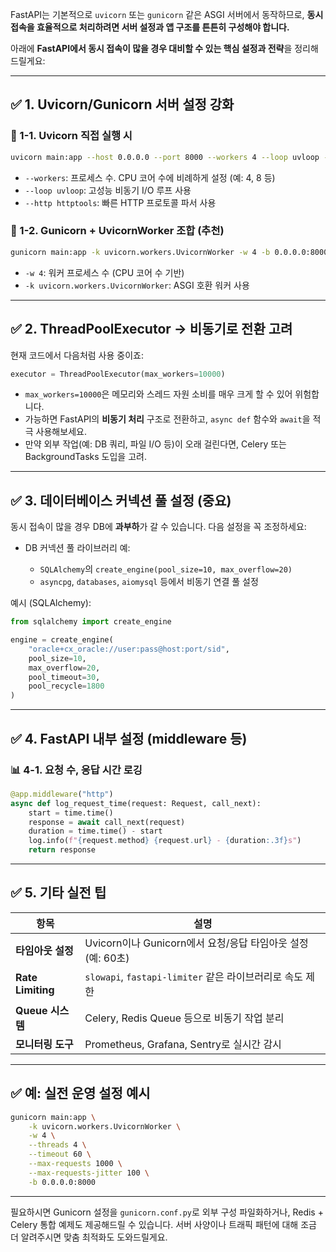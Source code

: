 FastAPI는 기본적으로 `uvicorn` 또는 `gunicorn` 같은 ASGI 서버에서 동작하므로, **동시 접속을 효율적으로 처리하려면 서버 설정과 앱 구조를 튼튼히 구성해야 합니다.**

아래에 **FastAPI에서 동시 접속이 많을 경우 대비할 수 있는 핵심 설정과 전략**을 정리해 드릴게요:

---

## ✅ 1. Uvicorn/Gunicorn 서버 설정 강화

### 🚀 1-1. Uvicorn 직접 실행 시

```bash
uvicorn main:app --host 0.0.0.0 --port 8000 --workers 4 --loop uvloop --http httptools
```

* `--workers`: 프로세스 수. CPU 코어 수에 비례하게 설정 (예: 4, 8 등)
* `--loop uvloop`: 고성능 비동기 I/O 루프 사용
* `--http httptools`: 빠른 HTTP 프로토콜 파서 사용

### 🦄 1-2. Gunicorn + UvicornWorker 조합 (추천)

```bash
gunicorn main:app -k uvicorn.workers.UvicornWorker -w 4 -b 0.0.0.0:8000
```

* `-w 4`: 워커 프로세스 수 (CPU 코어 수 기반)
* `-k uvicorn.workers.UvicornWorker`: ASGI 호환 워커 사용

---

## ✅ 2. ThreadPoolExecutor → 비동기로 전환 고려

현재 코드에서 다음처럼 사용 중이죠:

```python
executor = ThreadPoolExecutor(max_workers=10000)
```

* `max_workers=10000`은 메모리와 스레드 자원 소비를 매우 크게 할 수 있어 위험합니다.
* 가능하면 FastAPI의 **비동기 처리** 구조로 전환하고, `async def` 함수와 `await`을 적극 사용해보세요.
* 만약 외부 작업(예: DB 쿼리, 파일 I/O 등)이 오래 걸린다면, Celery 또는 BackgroundTasks 도입을 고려.

---

## ✅ 3. 데이터베이스 커넥션 풀 설정 (중요)

동시 접속이 많을 경우 DB에 **과부하**가 갈 수 있습니다. 다음 설정을 꼭 조정하세요:

* DB 커넥션 풀 라이브러리 예:

  * `SQLAlchemy`의 `create_engine(pool_size=10, max_overflow=20)`
  * `asyncpg`, `databases`, `aiomysql` 등에서 비동기 연결 풀 설정

예시 (SQLAlchemy):

```python
from sqlalchemy import create_engine

engine = create_engine(
    "oracle+cx_oracle://user:pass@host:port/sid",
    pool_size=10,
    max_overflow=20,
    pool_timeout=30,
    pool_recycle=1800
)
```

---

## ✅ 4. FastAPI 내부 설정 (middleware 등)

### 📊 4-1. 요청 수, 응답 시간 로깅

```python
@app.middleware("http")
async def log_request_time(request: Request, call_next):
    start = time.time()
    response = await call_next(request)
    duration = time.time() - start
    log.info(f"{request.method} {request.url} - {duration:.3f}s")
    return response
```

---

## ✅ 5. 기타 실전 팁

| 항목                | 설명                                           |
| ----------------- | -------------------------------------------- |
| **타임아웃 설정**       | Uvicorn이나 Gunicorn에서 요청/응답 타임아웃 설정 (예: 60초)  |
| **Rate Limiting** | `slowapi`, `fastapi-limiter` 같은 라이브러리로 속도 제한 |
| **Queue 시스템**     | Celery, Redis Queue 등으로 비동기 작업 분리            |
| **모니터링 도구**       | Prometheus, Grafana, Sentry로 실시간 감시          |

---

## ✅ 예: 실전 운영 설정 예시

```bash
gunicorn main:app \
    -k uvicorn.workers.UvicornWorker \
    -w 4 \
    --threads 4 \
    --timeout 60 \
    --max-requests 1000 \
    --max-requests-jitter 100 \
    -b 0.0.0.0:8000
```

---

필요하시면 Gunicorn 설정을 `gunicorn.conf.py`로 외부 구성 파일화하거나, Redis + Celery 통합 예제도 제공해드릴 수 있습니다. 서버 사양이나 트래픽 패턴에 대해 조금 더 알려주시면 맞춤 최적화도 도와드릴게요.
